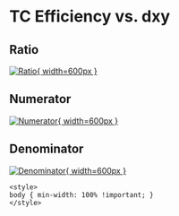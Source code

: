 # TC Efficiency vs. dxy

## Ratio

[![Ratio](../mtv/var/TC_eff_dxy.png){ width=600px }](../mtv/var/TC_eff_dxy.pdf)

## Numerator

[![Numerator](../mtv/num/TC_eff_dxy_num.png){ width=600px }](../mtv/num/TC_eff_dxy_num.pdf)

## Denominator

[![Denominator](../mtv/den/TC_eff_dxy_den.png){ width=600px }](../mtv/den/TC_eff_dxy_den.pdf)


``` {=html}
<style>
body { min-width: 100% !important; }
</style>
```
